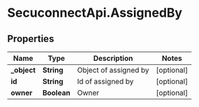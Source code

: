 # SecuconnectApi.AssignedBy

## Properties
Name | Type | Description | Notes
------------ | ------------- | ------------- | -------------
**_object** | **String** | Object of assigned by | [optional] 
**id** | **String** | Id of assigned by | [optional] 
**owner** | **Boolean** | Owner | [optional] 


